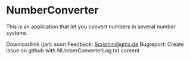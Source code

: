 # NumberConverter
This is an application that let you convert numbers in several number systems

Downloadlink (jar):   soon
Feedback:             Scriptim@gmx.de
Bugreport:            Create issue on github with NUmberConverterLog.txt content
